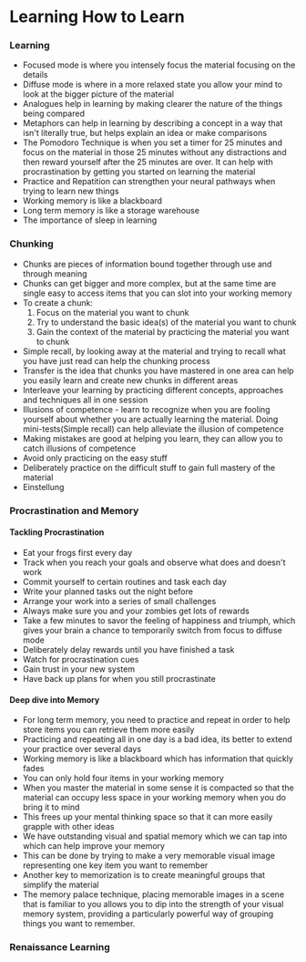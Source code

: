 # Learning How to Learn

### Learning
  * Focused mode is where you intensely focus the material focusing on the details
  * Diffuse mode is where in a more relaxed state you allow your mind to look at the bigger picture of the material
  * Analogues help in learning by making clearer the nature of the things being compared 
  * Metaphors can help in learning by describing a concept in a way that isn't literally true, but helps explain an idea or make comparisons  
  * The Pomodoro Technique is when you set a timer for 25 minutes and focus on the material in those 25 minutes without any distractions and then reward yourself after the 25 minutes are over. It can help with procrastination by getting you started on learning the material
  * Practice and Repatition can strengthen your neural pathways when trying to learn new things 
  * Working memory is like a blackboard
  * Long term memory is like a storage warehouse
  * The importance of sleep in learning
### Chunking
 * Chunks are pieces of information bound together through use and through meaning
 * Chunks can get bigger and more complex, but at the same time are single easy to access items that you can slot into your working memory
 * To create a chunk: 
   1. Focus on the material you want to chunk
   2. Try to understand the basic idea(s) of the material you want to chunk
   3. Gain the context of the material by practicing the material you want to chunk
 * Simple recall, by looking away at the material and trying to recall what you have just read can help the chunking process
 * Transfer is the idea that chunks you have mastered in one area can help you easily learn and create new chunks in different areas
 * Interleave your learning by practicing different concepts, approaches and techniques all in one session
 * Illusions of competence - learn to recognize when you are fooling yourself about whether you are actually learning the material. Doing mini-tests(Simple recall) can help alleviate the illusion of competence
 * Making mistakes are good at helping you learn, they can allow you to catch illusions of competence
 * Avoid only practicing on the easy stuff
 * Deliberately practice on the difficult stuff to gain full mastery of the material
 * Einstellung
### Procrastination and Memory
#### Tackling Procrastination
 * Eat your frogs first every day
 * Track when you reach your goals and observe what does and doesn't work
 * Commit yourself to certain routines and task each day
 * Write your planned tasks out the night before
 * Arrange your work into a series of small challenges
 * Always make sure you and your zombies get lots of rewards
 * Take a few minutes to savor the feeling of happiness and triumph, which gives your brain a chance to temporarily switch from focus to diffuse mode
 * Deliberately delay rewards until you have finished a task
 * Watch for procrastination cues
 * Gain trust in your new system
 * Have back up plans for when you still procrastinate
#### Deep dive into Memory
* For long term memory, you need to practice and repeat in order to help store items you can retrieve them more easily
* Practicing and repeating all in one day is a bad idea, its better to extend your practice over several days
* Working memory is like a blackboard which has information that quickly fades
* You can only hold four items in your working memory
* When you master the material in some sense it is compacted so that the material can occupy less space in your working memory when you do bring it to mind
* This frees up your mental thinking space so that it can more easily grapple with other ideas
* We have outstanding visual and spatial memory which we can tap into which can help improve your memory
* This can be done by trying to make a very memorable visual image representing one key item you want to remember
* Another key to memorization is to create meaningful groups that simplify the material
* The memory palace technique, placing memorable images in a scene that is familiar to you allows you to dip into the strength of your visual memory system, providing a particularly powerful way of grouping things you want to remember.
### Renaissance Learning
